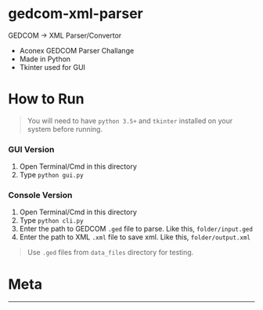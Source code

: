 # gedcom-xml-parser
GEDCOM -> XML Parser/Convertor

- Aconex GEDCOM Parser Challange
- Made in Python
- Tkinter used for GUI

# How to Run

> You will need to have `python 3.5+` and `tkinter` installed on your system before running.

### GUI Version

1. Open Terminal/Cmd in this directory
2. Type `python gui.py`

### Console Version

1. Open Terminal/Cmd in this directory
2. Type `python cli.py`
3. Enter the path to GEDCOM `.ged` file to parse. Like this, `folder/input.ged`
4. Enter the path to XML `.xml` file to save xml. Like this, `folder/output.xml`
> Use `.ged` files from `data_files` directory for testing.

# Meta
---
